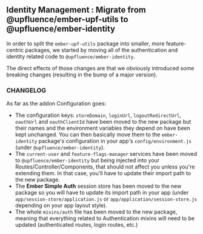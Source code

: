 ## Identity Management : Migrate from @upfluence/ember-upf-utils to @upfluence/ember-identity

In order to split the `ember-upf-utils` package into smaller, more
feature-centric packages, we started by moving all of the
authentication and identity related code to `@upfluence/ember-identity`.

The direct effects of those changes are that we obviously introduced
some breaking changes (resulting in the bump of a major version).

### CHANGELOG

As far as the addon Configuration goes:

* The configuration keys: `storeDomain`, `loginUrl`, `logoutRedirectUrl`,
  `oauthUrl` and `oauthClientId` have been moved to the new package but
  their names and the environment variables they depend on have been kept unchanged.
  You can then basically move them to the `ember-identity` package's
  configuration in your app's `config/environment.js`
  (under `@upfluence/ember-identity`).
* The `current-user` and `feature-flags-manager` services have been
  moved to `@upfluence/ember-identity` but being injected into your
  Routes/Controller/Components, that should not affect you unless you're
  extending them. In that case, you'll have to update their import path
  to the new package.
* The **Ember Simple Auth** session store has been moved to the new
  package so you will have to update its import path in your app (under
  `app/session-store/application.js` or `app/application/session-store.js`
  depending on your app layout style).
* The whole `mixins/auth` file has been moved to the new package,
  meaning that everything related to Authentication mixins will need to
  be updated (authenticated routes, login routes, etc.)
